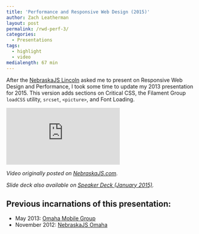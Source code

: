 ```yaml
---
title: 'Performance and Responsive Web Design (2015)'
author: Zach Leatherman
layout: post
permalink: /rwd-perf-3/
categories:
  - Presentations
tags:
  - highlight
  - video
medialength: 67 min
---
```


After the [NebraskaJS Lincoln](http://www.meetup.com/nebraskajs/events/219437831/) asked me to present on Responsive Web Design and Performance, I took some time to update my 2013 presentation for 2015. This version adds sections on Critical CSS, the Filament Group `loadCSS` utility, `srcset`, `<picture>`, and Font Loading.

<div class="fluid-width-video-wrapper"><iframe src="http://www.youtube.com/embed/r72A_pjpBpY" frameborder="0" allowfullscreen></iframe></div>

_Video originally posted on [NebraskaJS.com](http://nebraskajs.com/2015/performance-and-responsive-design/)._

<script async class="speakerdeck-embed" data-id="1e3a0ddac79046b98dbcbbecbcac9b93" data-ratio="1.33333333333333" src="//speakerdeck.com/assets/embed.js"></script>

_Slide deck also available on [Speaker Deck (January 2015)](https://speakerdeck.com/zachleat/performance-and-responsive-web-design-1)._

## Previous incarnations of this presentation:

* May 2013: [Omaha Mobile Group](/web/rwd-perf/)
* November 2012: [NebraskaJS Omaha](http://nebraskajs.com/2012/performance-in-rwd/)